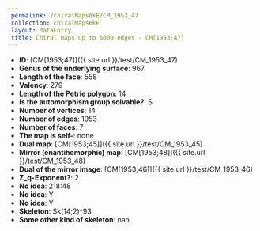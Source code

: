 ```yaml
--- 
 permalink: /chiralMaps6kE/CM_1953_47 
 collection: chiralMaps6kE
 layout: dataEntry
 title: Chiral maps up to 6000 edges - CM[1953;47]
---
```


- **ID**: [CM[1953;47]]({{ site.url }}/test/CM_1953_47)
- **Genus of the underlying surface**: 967
- **Length of the face**: 558
- **Valency**: 279
- **Length of the Petrie polygon**: 14
- **Is the automorphism group solvable?**: S
- **Number of vertices**: 14
- **Number of edges**: 1953
- **Number of faces**: 7
- **The map is self-**: none
- **Dual map**: [CM[1953;45]]({{ site.url }}/test/CM_1953_45)
- **Mirror (enantihomorphic) map**: [CM[1953;48]]({{ site.url }}/test/CM_1953_48)
- **Dual of the mirror image**: [CM[1953;46]]({{ site.url }}/test/CM_1953_46)
- **Z_q-Exponent?**: 2
- **No idea**:  218:48
- **No idea**: Y
- **No idea**: Y
- **Skeleton**: Sk(14;2)^93
- **Some other kind of skeleton**: nan
